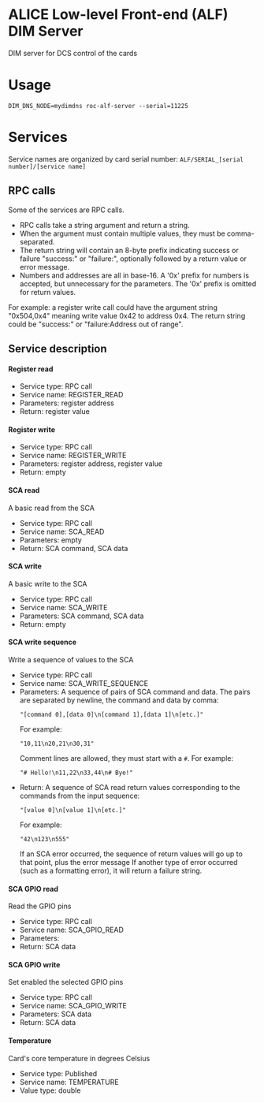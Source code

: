 # ALICE Low-level Front-end (ALF) DIM Server
DIM server for DCS control of the cards


# Usage
`DIM_DNS_NODE=mydimdns roc-alf-server --serial=11225`


# Services

Service names are organized by card serial number:
`ALF/SERIAL_[serial number]/[service name]`

## RPC calls
Some of the services are RPC calls.
* RPC calls take a string argument and return a string.
* When the argument must contain multiple values, they must be comma-separated.
* The return string will contain an 8-byte prefix indicating success or failure "success:" or "failure:",
  optionally followed by a return value or error message.
* Numbers and addresses are all in base-16. A '0x' prefix for numbers is accepted, but unnecessary for the parameters. 
  The '0x' prefix is omitted for return values.

For example: a register write call could have the argument string "0x504,0x4" meaning write value 0x42 to address 0x4.
The return string could be "success:" or "failure:Address out of range".

## Service description

#### Register read
* Service type: RPC call
* Service name: REGISTER_READ
* Parameters: register address
* Return: register value

#### Register write
* Service type: RPC call
* Service name: REGISTER_WRITE
* Parameters: register address, register value
* Return: empty

#### SCA read
A basic read from the SCA
* Service type: RPC call
* Service name: SCA_READ
* Parameters: empty
* Return: SCA command, SCA data

#### SCA write
A basic write to the SCA
* Service type: RPC call
* Service name: SCA_WRITE
* Parameters: SCA command, SCA data
* Return: empty

#### SCA write sequence
Write a sequence of values to the SCA
* Service type: RPC call
* Service name: SCA_WRITE_SEQUENCE
* Parameters: A sequence of pairs of SCA command and data. The pairs are separated by newline, the command and data by 
    comma: 
    ~~~
    "[command 0],[data 0]\n[command 1],[data 1]\n[etc.]" 
    ~~~
    For example:
    ~~~
    "10,11\n20,21\n30,31"
    ~~~
    Comment lines are allowed, they must start with a `#`. For example:
    ~~~
    "# Hello!\n11,22\n33,44\n# Bye!"
    ~~~ 
* Return: A sequence of SCA read return values corresponding to the commands from the input sequence:
    ~~~
    "[value 0]\n[value 1]\n[etc.]"
    ~~~
    For example:
    ~~~
    "42\n123\n555"
    ~~~
    If an SCA error occurred, the sequence of return values will go up to that point, plus the error message
    If another type of error occurred (such as a formatting error), it will return a failure string. 
    

#### SCA GPIO read
Read the GPIO pins
* Service type: RPC call
* Service name: SCA_GPIO_READ
* Parameters:
* Return: SCA data

#### SCA GPIO write
Set enabled the selected GPIO pins
* Service type: RPC call
* Service name: SCA_GPIO_WRITE
* Parameters: SCA data
* Return: SCA data

#### Temperature
Card's core temperature in degrees Celsius
* Service type: Published
* Service name: TEMPERATURE
* Value type: double

